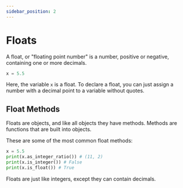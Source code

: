 ```yaml
---
sidebar_position: 2
---
```


# Floats

A float, or "floating point number" is a number, positive or negative, containing one or more decimals.

```python
x = 5.5
```
Here, the variable `x` is a float. To declare a float, you can just assign a number with a decimal point to a variable without quotes.

## Float Methods

Floats are objects, and like all objects they have methods. Methods are functions that are built into objects.

These are some of the most common float methods:

```python
x = 5.5
print(x.as_integer_ratio()) # (11, 2)
print(x.is_integer()) # False
print(x.is_float()) # True
```

Floats are just like integers, except they can contain decimals.
